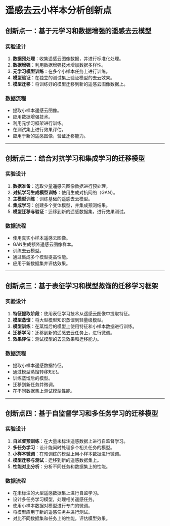 # 遥感去云小样本分析创新点

## 创新点一：基于元学习和数据增强的遥感去云模型

### 实验设计
1. **数据预处理**：收集遥感云图像数据，并进行标准化处理。
2. **数据增强**：利用数据增强技术增加数据多样性。
3. **元学习模型训练**：在多个小样本任务上进行训练。
4. **模型验证**：在独立的测试集上验证模型的去云效果。
5. **模型迁移**：将训练好的模型迁移到新的遥感云图像数据上。

### 数据流程
- 提取小样本遥感云图像。
- 应用数据增强技术。
- 利用元学习框架进行训练。
- 在测试集上进行效果评估。
- 应用于新的遥感图像，验证迁移能力。

---

## 创新点二：结合对抗学习和集成学习的迁移模型

### 实验设计
1. **数据准备**：选取少量遥感云图像数据进行预处理。
2. **对抗学习生成模型训练**：使用生成对抗网络（GAN）。
3. **主模型训练**：训练基础的遥感去云模型。
4. **集成学习**：创建多个变体模型，并集成预测结果。
5. **模型迁移与验证**：迁移到新的遥感数据集，进行效果测试。

### 数据流程
- 使用真实小样本遥感云图像。
- GAN生成额外遥感云图像样本。
- 训练去云模型。
- 通过集成多个模型提高性能。
- 应用于新数据集并评估效果。

---

## 创新点三：基于表征学习和模型蒸馏的迁移学习框架

### 实验设计
1. **特征提取阶段**：使用表征学习技术从遥感云图像中提取特征。
2. **模型蒸馏**：将大型模型知识蒸馏到轻量级模型。
3. **模型训练**：在蒸馏后的模型上使用特征和小样本数据进行训练。
4. **迁移学习**：迁移到新的遥感去云任务上，进行微调。
5. **效果评估**：测试模型的去云效果和迁移能力。

### 数据流程
- 提取小样本遥感数据特征。
- 通过模型蒸馏转移知识。
- 训练蒸馏后的模型。
- 迁移到新任务并微调。
- 在不同数据集上测试模型性能。

---

## 创新点四：基于自监督学习和多任务学习的迁移模型

### 实验设计
1. **自监督预训练**：在大量未标注遥感数据上进行自监督学习。
2. **多任务学习**：设计能同时处理多个相关任务的模型。
3. **小样本微调**：在预训练的模型上用小样本数据进行微调。
4. **模型迁移与测试**：迁移到新的遥感数据集上。
5. **性能对比分析**：分析不同任务和数据集上的性能。

### 数据流程
- 在未标注的大型遥感数据集上进行自监学习。
- 设计多任务学习模型，处理相关遥感任务。
- 使用小样本数据对模型进行专门的微调。
- 将模型应用于新的遥感任务并进行测试。
- 对比不同数据集和任务上的性能，评估模型效果。
